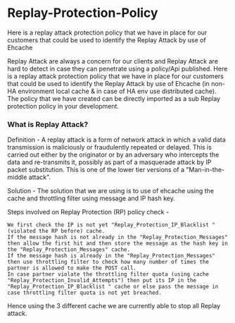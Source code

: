 # Replay-Protection-Policy
Here is a replay attack protection policy that we have in place for our customers that could be used to identify the Replay Attack by use of Ehcache

Replay Attack are always a concern for our clients and Replay Attack are hard to detect in case they can penetrate using a policy/Api published. Here is a replay attack protection policy that we have in place for our customers that could be used to identify the Replay Attack by use of Ehcache (in non-HA environment local cache & in case of HA env use distributed cache). The policy that we have created can be directly imported as a sub Replay protection policy in your development.

### What is Replay Attack?

Definition - A replay attack is a form of network attack in which a valid data transmission is maliciously or fraudulently repeated or delayed. This is carried out either by the originator or by an adversary who intercepts the data and re-transmits it, possibly as part of a masquerade attack by IP packet substitution. This is one of the lower tier versions of a "Man-in-the-middle attack".


Solution - The solution that we are using is to use of ehcache using the cache and throttling filter using message and IP hash key.



Steps involved on Replay Protection (RP) policy check -

    We first check the IP is not yet "Replay_Protection_IP_Blacklist " (violated the RP before) cache.
    If the message hash is not already in the "Replay_Protection_Messages" then allow the first hit and then store the message as the hash key in the "Replay_Protection_Messages" cache.
    If the message hash is already in the "Replay_Protection_Messages" then use throttling filter to check how many number of times the partner is allowed to make the POST call.
    In case partner violate the throttling filter quota (using cache "Replay_Protection_Invalid_Attempts") then put its IP in the "Replay_Protection_IP_Blacklist " cache or else pass the message in case throttling filter quota is not yet breached.

 

Hence using the 3 different cache we are currently able to stop all Replay attack.
